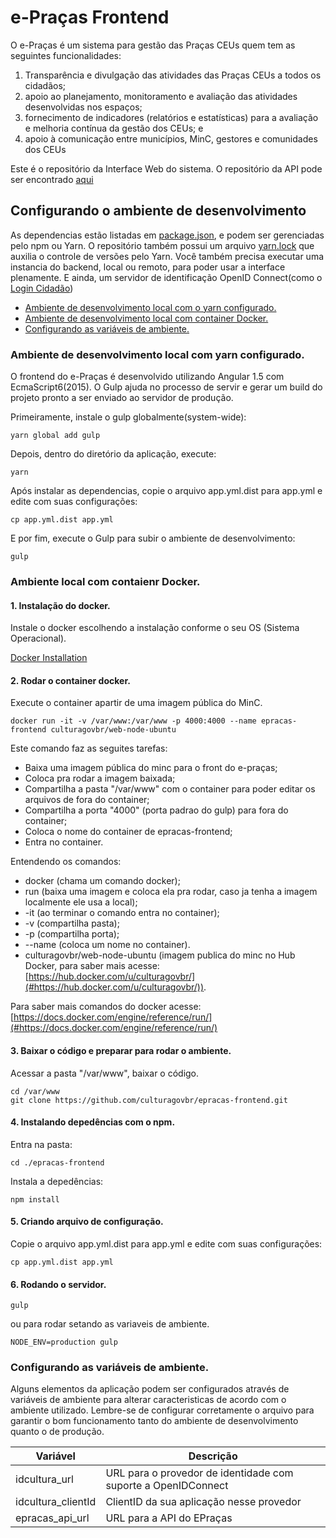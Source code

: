 # e-Praças Frontend

O e-Praças é um sistema para gestão das Praças CEUs quem tem as seguintes funcionalidades: 
1. Transparência e divulgação das atividades das Praças CEUs a todos os cidadãos; 
2. apoio ao planejamento, monitoramento e avaliação das atividades desenvolvidas nos espaços; 
3. fornecimento de indicadores (relatórios e estatísticas) para a avaliação e melhoria contínua da gestão dos CEUs; e 
4. apoio à comunicação entre municípios, MinC, gestores e comunidades dos CEUs

Este é o repositório da Interface Web do sistema. O repositório da API pode ser encontrado [aqui](https://github.com/culturagovbr/epracas-backend)

## Configurando o ambiente de desenvolvimento
As dependencias estão listadas em [package.json](package.json), e podem ser gerenciadas pelo npm ou Yarn. O repositório também possui um arquivo [yarn.lock](yarn.lock) que auxilia o controle de versões pelo Yarn. Você também precisa executar uma instancia do backend, local ou remoto, para poder usar a interface plenamente. E ainda, um servidor de identificação OpenID Connect(como o [Login Cidadão](http://github.com/redelivre/login-cidadao))

- [Ambiente de desenvolvimento local com o yarn configurado.](#ambiente-de-desenvolvimento-local-com-yarn-configurado)
- [Ambiente de desenvolvimento local com container Docker.](#ambiente-local-com-contaienr-docker)
- [Configurando as variáveis de ambiente.](#configurando-as-variáveis-de-ambiente)

### Ambiente de desenvolvimento local com yarn configurado.
O frontend do e-Praças é desenvolvido utilizando Angular 1.5 com EcmaScript6(2015). O Gulp ajuda no processo de servir e gerar um build do projeto pronto a ser enviado ao servidor de produção.

Primeiramente, instale o gulp globalmente(system-wide):
```
yarn global add gulp
```

Depois, dentro do diretório da aplicação, execute:
```
yarn
```

Após instalar as dependencias, copie o arquivo app.yml.dist para app.yml e edite com suas configurações:
```
cp app.yml.dist app.yml
```

E por fim, execute o Gulp para subir o ambiente de desenvolvimento:
```
gulp
```

### Ambiente local com contaienr Docker.

#### 1. Instalação do docker.
Instale o docker escolhendo a instalação conforme o seu OS (Sistema Operacional).

[Docker Installation](https://docs.docker.com/engine/installation/) 
    
#### 2. Rodar o container docker.
Execute o container apartir de uma imagem pública do MinC.

    docker run -it -v /var/www:/var/www -p 4000:4000 --name epracas-frontend culturagovbr/web-node-ubuntu

Este comando faz as seguites tarefas:
- Baixa uma imagem pública do minc para o front do e-praças;
- Coloca pra rodar a imagem baixada;
- Compartilha a pasta "/var/www" com o container para poder editar os arquivos de fora do container;
- Compartilha a porta "4000" (porta padrao do gulp) para fora do container;
- Coloca o nome do container de epracas-frontend;
- Entra no container.

Entendendo os comandos:
- docker (chama um comando docker);
- run (baixa uma imagem e coloca ela pra rodar, caso ja tenha a imagem localmente ele usa a local);
- -it (ao terminar o comando entra no container);
- -v (compartilha pasta);
- -p (compartilha porta);
- --name (coloca um nome no container).
- culturagovbr/web-node-ubuntu (imagem publica do minc no Hub Docker, para saber mais acesse: [https://hub.docker.com/u/culturagovbr/](#https://hub.docker.com/u/culturagovbr/)).

Para saber mais comandos do docker acesse: [https://docs.docker.com/engine/reference/run/](#https://docs.docker.com/engine/reference/run/)

#### 3. Baixar o código e preparar para rodar o ambiente.

Acessar a pasta "/var/www", baixar o código.

    cd /var/www 
    git clone https://github.com/culturagovbr/epracas-frontend.git


#### 4. Instalando depedências com o npm.

Entra na pasta:
    
    cd ./epracas-frontend
    
Instala a depedências:

    npm install

#### 5. Criando arquivo de configuração. 
Copie o arquivo app.yml.dist para app.yml e edite com suas configurações:

    cp app.yml.dist app.yml
        
#### 6. Rodando o servidor.

    gulp
ou para rodar setando as variaveis de ambiente.

    NODE_ENV=production gulp
    
### Configurando as variáveis de ambiente.
Alguns elementos da aplicação podem ser configurados através de variáveis de ambiente para alterar caracteristicas de acordo com o ambiente utilizado. Lembre-se de configurar corretamente o arquivo para garantir o bom funcionamento tanto do ambiente de desenvolvimento quanto o de produção.

| Variável      | Descrição |
|---------------|-----------|
|idcultura_url  | URL para o provedor de identidade com suporte a OpenIDConnect |
|idcultura_clientId | ClientID da sua aplicação nesse provedor |
|epracas_api_url | URL para a API do EPraças |
